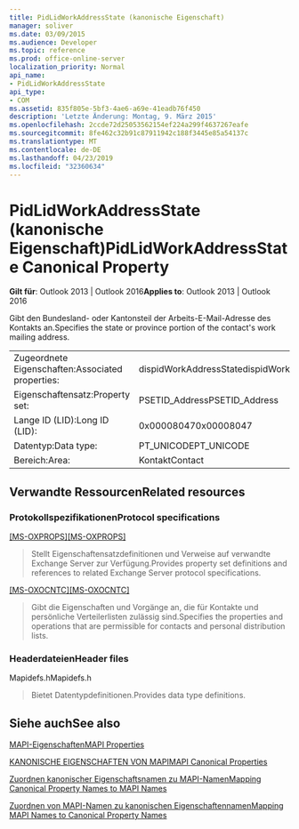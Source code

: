 ```yaml
---
title: PidLidWorkAddressState (kanonische Eigenschaft)
manager: soliver
ms.date: 03/09/2015
ms.audience: Developer
ms.topic: reference
ms.prod: office-online-server
localization_priority: Normal
api_name:
- PidLidWorkAddressState
api_type:
- COM
ms.assetid: 835f805e-5bf3-4ae6-a69e-41eadb76f450
description: 'Letzte Änderung: Montag, 9. März 2015'
ms.openlocfilehash: 2ccde72d25053562154ef224a299f4637267eafe
ms.sourcegitcommit: 8fe462c32b91c87911942c188f3445e85a54137c
ms.translationtype: MT
ms.contentlocale: de-DE
ms.lasthandoff: 04/23/2019
ms.locfileid: "32360634"
---
```

# <a name="pidlidworkaddressstate-canonical-property"></a><span data-ttu-id="4e542-103">PidLidWorkAddressState (kanonische Eigenschaft)</span><span class="sxs-lookup"><span data-stu-id="4e542-103">PidLidWorkAddressState Canonical Property</span></span>

  
  
<span data-ttu-id="4e542-104">**Gilt für**: Outlook 2013 | Outlook 2016</span><span class="sxs-lookup"><span data-stu-id="4e542-104">**Applies to**: Outlook 2013 | Outlook 2016</span></span> 
  
<span data-ttu-id="4e542-105">Gibt den Bundesland- oder Kantonsteil der Arbeits-E-Mail-Adresse des Kontakts an.</span><span class="sxs-lookup"><span data-stu-id="4e542-105">Specifies the state or province portion of the contact's work mailing address.</span></span>
  
|||
|:-----|:-----|
|<span data-ttu-id="4e542-106">Zugeordnete Eigenschaften:</span><span class="sxs-lookup"><span data-stu-id="4e542-106">Associated properties:</span></span>  <br/> |<span data-ttu-id="4e542-107">dispidWorkAddressState</span><span class="sxs-lookup"><span data-stu-id="4e542-107">dispidWorkAddressState</span></span>  <br/> |
|<span data-ttu-id="4e542-108">Eigenschaftensatz:</span><span class="sxs-lookup"><span data-stu-id="4e542-108">Property set:</span></span>  <br/> |<span data-ttu-id="4e542-109">PSETID_Address</span><span class="sxs-lookup"><span data-stu-id="4e542-109">PSETID_Address</span></span>  <br/> |
|<span data-ttu-id="4e542-110">Lange ID (LID):</span><span class="sxs-lookup"><span data-stu-id="4e542-110">Long ID (LID):</span></span>  <br/> |<span data-ttu-id="4e542-111">0x00008047</span><span class="sxs-lookup"><span data-stu-id="4e542-111">0x00008047</span></span>  <br/> |
|<span data-ttu-id="4e542-112">Datentyp:</span><span class="sxs-lookup"><span data-stu-id="4e542-112">Data type:</span></span>  <br/> |<span data-ttu-id="4e542-113">PT_UNICODE</span><span class="sxs-lookup"><span data-stu-id="4e542-113">PT_UNICODE</span></span>  <br/> |
|<span data-ttu-id="4e542-114">Bereich:</span><span class="sxs-lookup"><span data-stu-id="4e542-114">Area:</span></span>  <br/> |<span data-ttu-id="4e542-115">Kontakt</span><span class="sxs-lookup"><span data-stu-id="4e542-115">Contact</span></span>  <br/> |
   
## <a name="related-resources"></a><span data-ttu-id="4e542-116">Verwandte Ressourcen</span><span class="sxs-lookup"><span data-stu-id="4e542-116">Related resources</span></span>

### <a name="protocol-specifications"></a><span data-ttu-id="4e542-117">Protokollspezifikationen</span><span class="sxs-lookup"><span data-stu-id="4e542-117">Protocol specifications</span></span>

<span data-ttu-id="4e542-118">[[MS-OXPROPS]](https://msdn.microsoft.com/library/f6ab1613-aefe-447d-a49c-18217230b148%28Office.15%29.aspx)</span><span class="sxs-lookup"><span data-stu-id="4e542-118">[[MS-OXPROPS]](https://msdn.microsoft.com/library/f6ab1613-aefe-447d-a49c-18217230b148%28Office.15%29.aspx)</span></span>
  
> <span data-ttu-id="4e542-119">Stellt Eigenschaftensatzdefinitionen und Verweise auf verwandte Exchange Server zur Verfügung.</span><span class="sxs-lookup"><span data-stu-id="4e542-119">Provides property set definitions and references to related Exchange Server protocol specifications.</span></span>
    
<span data-ttu-id="4e542-120">[[MS-OXOCNTC]](https://msdn.microsoft.com/library/9b636532-9150-4836-9635-9c9b756c9ccf%28Office.15%29.aspx)</span><span class="sxs-lookup"><span data-stu-id="4e542-120">[[MS-OXOCNTC]](https://msdn.microsoft.com/library/9b636532-9150-4836-9635-9c9b756c9ccf%28Office.15%29.aspx)</span></span>
  
> <span data-ttu-id="4e542-121">Gibt die Eigenschaften und Vorgänge an, die für Kontakte und persönliche Verteilerlisten zulässig sind.</span><span class="sxs-lookup"><span data-stu-id="4e542-121">Specifies the properties and operations that are permissible for contacts and personal distribution lists.</span></span>
    
### <a name="header-files"></a><span data-ttu-id="4e542-122">Headerdateien</span><span class="sxs-lookup"><span data-stu-id="4e542-122">Header files</span></span>

<span data-ttu-id="4e542-123">Mapidefs.h</span><span class="sxs-lookup"><span data-stu-id="4e542-123">Mapidefs.h</span></span>
  
> <span data-ttu-id="4e542-124">Bietet Datentypdefinitionen.</span><span class="sxs-lookup"><span data-stu-id="4e542-124">Provides data type definitions.</span></span>
    
## <a name="see-also"></a><span data-ttu-id="4e542-125">Siehe auch</span><span class="sxs-lookup"><span data-stu-id="4e542-125">See also</span></span>



[<span data-ttu-id="4e542-126">MAPI-Eigenschaften</span><span class="sxs-lookup"><span data-stu-id="4e542-126">MAPI Properties</span></span>](mapi-properties.md)
  
[<span data-ttu-id="4e542-127">KANONISCHE EIGENSCHAFTEN VON MAPI</span><span class="sxs-lookup"><span data-stu-id="4e542-127">MAPI Canonical Properties</span></span>](mapi-canonical-properties.md)
  
[<span data-ttu-id="4e542-128">Zuordnen kanonischer Eigenschaftsnamen zu MAPI-Namen</span><span class="sxs-lookup"><span data-stu-id="4e542-128">Mapping Canonical Property Names to MAPI Names</span></span>](mapping-canonical-property-names-to-mapi-names.md)
  
[<span data-ttu-id="4e542-129">Zuordnen von MAPI-Namen zu kanonischen Eigenschaftennamen</span><span class="sxs-lookup"><span data-stu-id="4e542-129">Mapping MAPI Names to Canonical Property Names</span></span>](mapping-mapi-names-to-canonical-property-names.md)

